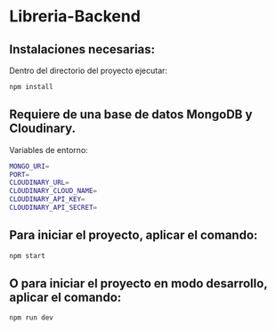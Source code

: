 # Libreria-Backend

## Instalaciones necesarias:

Dentro del directorio del proyecto ejecutar:
```bash
npm install
```

## Requiere de una base de datos MongoDB y Cloudinary.

Variables de entorno:
```bash
MONGO_URI=
PORT=
CLOUDINARY_URL=
CLOUDINARY_CLOUD_NAME=
CLOUDINARY_API_KEY=
CLOUDINARY_API_SECRET=
```

## Para iniciar el proyecto, aplicar el comando: 
```bash
npm start
```

## O para iniciar el proyecto en modo desarrollo, aplicar el comando: 
```bash
npm run dev
```
